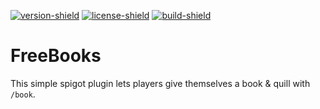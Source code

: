 [version-shield]: https://img.shields.io/github/v/release/PhoenixInteractiveStudios/FreeBooks?include_prereleases
[license-shield]: https://img.shields.io/github/license/PhoenixInteractiveStudios/FreeBooks
[build-shield]: https://img.shields.io/github/actions/workflow/status/PhoenixInteractiveStudios/FreeBooks/build.yaml

[![version-shield]](https://github.com/PhoenixInteractiveStudios/FreeBooks/releases)
[![license-shield]](LICENSE)
[![build-shield]](https://github.com/PhoenixInteractiveStudios/FreeBooks/actions/workflows/build.yaml)

# FreeBooks
This simple spigot plugin lets players give themselves a book & quill with `/book`.

